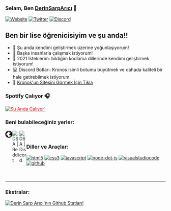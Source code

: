### Selam, Ben [DerinSarpArıcı][website] 👋

[![Website](https://img.shields.io/website?down_color=Red&down_message=Kapal%C4%B1&label=derinsarparici.tk&style=for-the-badge&up_color=Green&up_message=A%C3%A7%C4%B1k&url=http%3A%2F%2Fwww.derinsarparici.tk)](http://www.derinsarparici.tk)
[![Twitter](https://img.shields.io/twitter/url?color=Green&label=Twitter&style=for-the-badge&url=https%3A%2F%2Ftwitter.com%2FDerinSarpArici)](https://twitter.com/DerinSarpArici)
[![Discord](https://img.shields.io/discord/876979337432301609?label=Sunucumuz&style=for-the-badge)](https://discord.gg/tbzna9V6Xv)

## Ben bir lise öğrenicisiyim ve şu anda!!

- 🌱 Şu anda kendimi geliştirmek üzerine yoğunlaşıyorum!
- 👯 Başka insanlarla çalışmak istiyorum!
- 🥅 2021 İsteklerim: bildiğim kodlama dillerinde kendimi geliştirmek istiyorum!
- 💻 Discord Botları: Kronos isimli botumu büyütmek ve dahada kaliteli bir hale getirebilmek istiyorum.
- 🤖 [Kronos'un Sitesini Görmek İçin Tıkla](http://www.kronosbot.tk)

### Spotify Çalıyor 🎧

<a href="https://githubspotify-neon.vercel.app/now-playing?open">
    <img style=color:#FF0000; src="https://githubspotify-neon.vercel.app/now-playing" width="256" height="64" alt="Şu Anda Çalıyor">`
</a>

### Beni bulabileceğiniz yerler:

[<img align="left" alt="derinsarparici.tk" width="22px" src="https://raw.githubusercontent.com/iconic/open-iconic/master/svg/globe.svg" />][website]
[<img align="left" alt="DSA | Reddit" width="22px" src="https://cdn.jsdelivr.net/npm/simple-icons@v3/icons/twitter.svg" />][twitter]
[<img align="left" alt="DSA | Discord" width="22px" src="https://cdn.jsdelivr.net/npm/simple-icons@v3/icons/discord.svg" />][discord]

<br />

### Diller ve Araçlar:
[<img src='https://cdn.jsdelivr.net/npm/simple-icons@3.0.1/icons/html5.svg' alt='html5' height='40'>](https://github.com/DerinSarpArici)
[<img src='https://cdn.jsdelivr.net/npm/simple-icons@3.0.1/icons/css3.svg' alt='css3' height='40'>](https://github.com/DerinSarpArici)   [<img src='https://cdn.jsdelivr.net/npm/simple-icons@3.0.1/icons/javascript.svg' alt='javascript' height='40'>](https://github.com/DerinSarpArici)  [<img src='https://cdn.jsdelivr.net/npm/simple-icons@3.0.1/icons/node-dot-js.svg' alt='node-dot-js' height='40'>](https://github.com/DerinSarpArici)  [<img src='https://cdn.jsdelivr.net/npm/simple-icons@3.0.1/icons/visualstudiocode.svg' alt='visualstudiocode' height='40'>](https://github.com/DerinSarpArici) [<img src='https://cdn.jsdelivr.net/npm/simple-icons@3.0.1/icons/github.svg' alt='github' height='40'>](https://github.com/DerinSarpArici)  
<br />
<br />

---

[website]: https://derinsarparici.tk
[twitter]: https://twitter.com/DerinSarpArici
[discord]: https://discord.gg/tknmRyw6un

### Ekstralar:
[![Derin Sarp Arıcı'nın Github Statları!](https://github-readme-stats.vercel.app/api?username=derinsarparici)](http://www.derinsarparici.tk)
